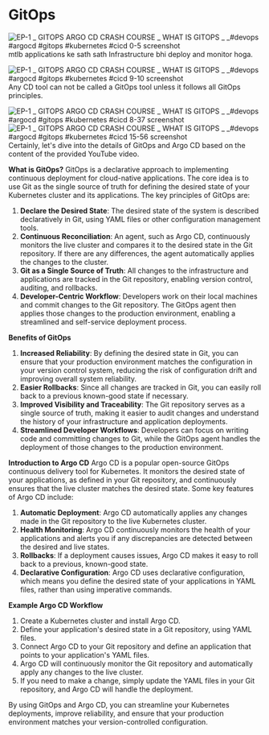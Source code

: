# GitOps

![EP-1 _ GITOPS   ARGO CD CRASH COURSE _ WHAT IS GITOPS _ _#devops #argocd #gitops #kubernetes #cicd 0-5 screenshot](https://github.com/HimanshuMishra123/GitOps/assets/164254902/8a18a172-66f6-44c5-a9a1-800fa463e448)
mtlb applications ke sath sath Infrastructure bhi deploy and monitor hoga.

![EP-1 _ GITOPS   ARGO CD CRASH COURSE _ WHAT IS GITOPS _ _#devops #argocd #gitops #kubernetes #cicd 9-10 screenshot](https://github.com/HimanshuMishra123/GitOps/assets/164254902/bed8b799-e0a4-4742-968e-d0d00d81fba0)
Any CD tool can not be called a GitOps tool unless it follows all GitOps principles.<br />

![EP-1 _ GITOPS   ARGO CD CRASH COURSE _ WHAT IS GITOPS _ _#devops #argocd #gitops #kubernetes #cicd 8-37 screenshot](https://github.com/HimanshuMishra123/GitOps/assets/164254902/9d4ffffb-d371-4ff1-94f9-2ef2ce8f3505)
![EP-1 _ GITOPS   ARGO CD CRASH COURSE _ WHAT IS GITOPS _ _#devops #argocd #gitops #kubernetes #cicd 15-56 screenshot](https://github.com/HimanshuMishra123/GitOps/assets/164254902/8c5e9615-966b-41c2-a968-ce90af8b932b)
Certainly, let's dive into the details of GitOps and Argo CD based on the content of the provided YouTube video.

**What is GitOps?**
GitOps is a declarative approach to implementing continuous deployment for cloud-native applications. The core idea is to use Git as the single source of truth for defining the desired state of your Kubernetes cluster and its applications. The key principles of GitOps are:

1. **Declare the Desired State**: The desired state of the system is described declaratively in Git, using YAML files or other configuration management tools.
2. **Continuous Reconciliation**: An agent, such as Argo CD, continuously monitors the live cluster and compares it to the desired state in the Git repository. If there are any differences, the agent automatically applies the changes to the cluster.
3. **Git as a Single Source of Truth**: All changes to the infrastructure and applications are tracked in the Git repository, enabling version control, auditing, and rollbacks.
4. **Developer-Centric Workflow**: Developers work on their local machines and commit changes to the Git repository. The GitOps agent then applies those changes to the production environment, enabling a streamlined and self-service deployment process.

**Benefits of GitOps**
1. **Increased Reliability**: By defining the desired state in Git, you can ensure that your production environment matches the configuration in your version control system, reducing the risk of configuration drift and improving overall system reliability.
2. **Easier Rollbacks**: Since all changes are tracked in Git, you can easily roll back to a previous known-good state if necessary.
3. **Improved Visibility and Traceability**: The Git repository serves as a single source of truth, making it easier to audit changes and understand the history of your infrastructure and application deployments.
4. **Streamlined Developer Workflows**: Developers can focus on writing code and committing changes to Git, while the GitOps agent handles the deployment of those changes to the production environment.

**Introduction to Argo CD**
Argo CD is a popular open-source GitOps continuous delivery tool for Kubernetes. It monitors the desired state of your applications, as defined in your Git repository, and continuously ensures that the live cluster matches the desired state. Some key features of Argo CD include:

1. **Automatic Deployment**: Argo CD automatically applies any changes made in the Git repository to the live Kubernetes cluster.
2. **Health Monitoring**: Argo CD continuously monitors the health of your applications and alerts you if any discrepancies are detected between the desired and live states.
3. **Rollbacks**: If a deployment causes issues, Argo CD makes it easy to roll back to a previous, known-good state.
4. **Declarative Configuration**: Argo CD uses declarative configuration, which means you define the desired state of your applications in YAML files, rather than using imperative commands.

**Example Argo CD Workflow**
1. Create a Kubernetes cluster and install Argo CD.
2. Define your application's desired state in a Git repository, using YAML files.
3. Connect Argo CD to your Git repository and define an application that points to your application's YAML files.
4. Argo CD will continuously monitor the Git repository and automatically apply any changes to the live cluster.
5. If you need to make a change, simply update the YAML files in your Git repository, and Argo CD will handle the deployment.

By using GitOps and Argo CD, you can streamline your Kubernetes deployments, improve reliability, and ensure that your production environment matches your version-controlled configuration.
